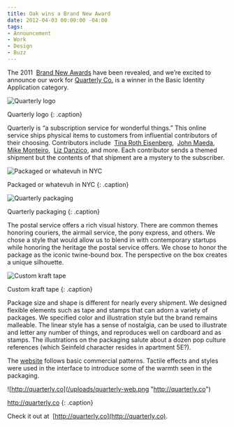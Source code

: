 ```yaml
---
title: Oak wins a Brand New Award
date: 2012-04-03 00:00:00 -04:00
tags:
- Announcement
- Work
- Design
- Buzz
---
```


The 2011  [Brand New Awards](http://www.underconsideration.com/brandnewawards/) have been revealed, and we’re excited to announce our work for [Quarterly Co.](http://quarterly.co) is a winner in the Basic Identity Application category.

![Quarterly logo](/uploads/quarterly-logo.png "Quarterly logo")

Quarterly logo
{: .caption}

Quarterly is “a subscription service for wonderful things.” This online service ships physical items to customers from influential contributors of their choosing. Contributors include  [Tina Roth Eisenberg](http://quarterly.co/contributors/tina-roth-eisenberg "Tina Roth Eisenberg"),  [John Maeda](http://quarterly.co/contributors/john-maeda "John Maeda"),  [Mike Monteiro](http://quarterly.co/contributors/mike-monteiro "Mike Monteiro"),  [Liz Danzico](http://quarterly.co/contributors/liz-danzico "Liz Danzico"), and more. Each contributor sends a themed shipment but the contents of that shipment are a mystery to the subscriber.

![Packaged or whatevuh in NYC](/uploads/quarterly-bnas-2.jpg)

Packaged or whatevuh in NYC
{: .caption}




![Quarterly packaging](/uploads/quarterly-bnas-1.jpg)

Quarterly packaging
{: .caption}

The postal service offers a rich visual history. There are common themes honoring couriers, the airmail service, the pony express, and others. We chose a style that would allow us to blend in with contemporary startups while honoring the heritage the postal service offers. We chose to honor the package as the iconic twine-bound box. The perspective on the box creates a unique silhouette.

![Custom kraft tape](/uploads/quarterly-bnas-3.jpg)

Custom kraft tape
{: .caption}

Package size and shape is different for nearly every shipment. We designed flexible elements such as tape and stamps that can adorn a variety of packages. We specified color and illustration style but the brand remains malleable. The linear style has a sense of nostalgia, can be used to illustrate and letter any number of things, and reproduces well on cardboard and as stamps. The illustrations on the packaging salute about a dozen pop culture references (which Seinfeld character resides in apartment 5E?).

The [website](http://quarterly.co) follows basic commercial patterns. Tactile effects and styles were used in the interface to introduce some of the warmth seen in the packaging.

![http://quarterly.co](/uploads/quarterly-web.png "http://quarterly.co")

http://quarterly.co
{: .caption}

Check it out at  [http://quarterly.co](http://quarterly.co).
